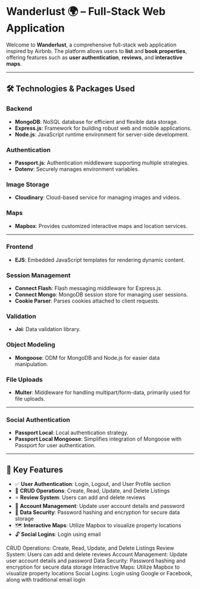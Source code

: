 # Wanderlust 🌍 – Full-Stack Web Application

Welcome to **Wanderlust**, a comprehensive full-stack web application inspired by Airbnb. The platform allows users to **list** and **book properties**, offering features such as **user authentication**, **reviews**, and **interactive maps**.

---

## 🛠️ Technologies & Packages Used

### Backend
- **MongoDB**: NoSQL database for efficient and flexible data storage.
- **Express.js**: Framework for building robust web and mobile applications.
- **Node.js**: JavaScript runtime environment for server-side development.

### Authentication
- **Passport.js**: Authentication middleware supporting multiple strategies.
- **Dotenv**: Securely manages environment variables.

### Image Storage
- **Cloudinary**: Cloud-based service for managing images and videos.

### Maps
- **Mapbox**: Provides customized interactive maps and location services.

---

### Frontend
- **EJS**: Embedded JavaScript templates for rendering dynamic content.

### Session Management
- **Connect Flash**: Flash messaging middleware for Express.js.
- **Connect Mongo**: MongoDB session store for managing user sessions.
- **Cookie Parser**: Parses cookies attached to client requests.

### Validation
- **Joi**: Data validation library.

### Object Modeling
- **Mongoose**: ODM for MongoDB and Node.js for easier data manipulation.

### File Uploads
- **Multer**: Middleware for handling multipart/form-data, primarily used for file uploads.

---

### Social Authentication
- **Passport Local**: Local authentication strategy.
- **Passport Local Mongoose**: Simplifies integration of Mongoose with Passport for user authentication.

---

## 🌟 Key Features

- ✅ **User Authentication**: Login, Logout, and User Profile section
- 🔁 **CRUD Operations**: Create, Read, Update, and Delete Listings
- ⭐ **Review System**: Users can add and delete reviews
- 👤 **Account Management**: Update user account details and password
- 🔐 **Data Security**: Password hashing and encryption for secure data storage
- 🗺️ **Interactive Maps**: Utilize Mapbox to visualize property locations
- 🔓 **Social Logins**: Login using email

CRUD Operations: Create, Read, Update, and Delete Listings
Review System: Users can add and delete reviews
Account Management: Update user account details and password
Data Security: Password hashing and encryption for secure data storage
Interactive Maps: Utilize Mapbox to visualize property locations
Social Logins: Login using Google or Facebook, along with traditional email login
